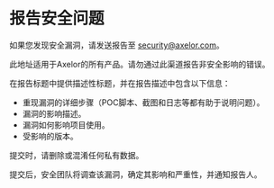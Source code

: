 # 报告安全问题

如果您发现安全漏洞，请发送报告至 [security@axelor.com](mailto:security@axelor.com)。

此地址适用于Axelor的所有产品。请勿通过此渠道报告非安全影响的错误。

在报告标题中提供描述性标题，并在报告描述中包含以下信息：

- 重现漏洞的详细步骤（POC脚本、截图和日志等都有助于说明问题）。
- 漏洞的影响描述。
- 漏洞如何影响项目使用。
- 受影响的版本。

提交时，请删除或混淆任何私有数据。

提交后，安全团队将调查该漏洞，确定其影响和严重性，并通知报告人。